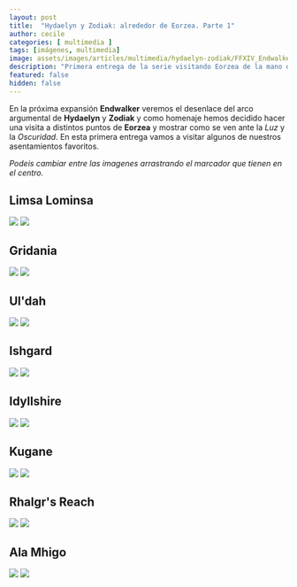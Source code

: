 ```yaml
---
layout: post
title:  "Hydaelyn y Zodiak: alrededor de Eorzea. Parte 1"
author: cecile
categories: [ multimedia ]
tags: [imágenes, multimedia]
image: assets/images/articles/multimedia/hydaelyn-zodiak/FFXIV_Endwalker_Amano_art.jpg
description: "Primera entrega de la serie visitando Eorzea de la mano de Hydaelyn y Zodiak."
featured: false
hidden: false
---
```

En la próxima expansión **Endwalker** veremos el desenlace del arco argumental de **Hydaelyn** y **Zodiak** y como homenaje hemos decidido hacer una visita a distintos puntos de **Eorzea** y mostrar como se ven ante la *Luz* y la *Oscuridad*. En esta primera entrega vamos a visitar algunos de nuestros asentamientos favoritos.

*Podeis cambiar entre las imagenes arrastrando el marcador que tienen en el centro.*

## Limsa Lominsa

<img-comparison-slider>
  <img slot="before" src="{{ site.baseurl }}/assets/images/articles/multimedia/hydaelyn-zodiak/limsa_1.jpg" />
  <img slot="after" src="{{ site.baseurl }}/assets/images/articles/multimedia/hydaelyn-zodiak/limsa_2.jpg" />
</img-comparison-slider>

## Gridania

<img-comparison-slider>
  <img slot="before" src="{{ site.baseurl }}/assets/images/articles/multimedia/hydaelyn-zodiak/gridania_1.jpg" />
  <img slot="after" src="{{ site.baseurl }}/assets/images/articles/multimedia/hydaelyn-zodiak/gridania_2.jpg" />
</img-comparison-slider>

## Ul'dah

<img-comparison-slider>
  <img slot="before" src="{{ site.baseurl }}/assets/images/articles/multimedia/hydaelyn-zodiak/uldah_1.jpg" />
  <img slot="after" src="{{ site.baseurl }}/assets/images/articles/multimedia/hydaelyn-zodiak/uldah_2.jpg" />
</img-comparison-slider>

## Ishgard

<img-comparison-slider>
  <img slot="before" src="{{ site.baseurl }}/assets/images/articles/multimedia/hydaelyn-zodiak/ishgard_1.jpg" />
  <img slot="after" src="{{ site.baseurl }}/assets/images/articles/multimedia/hydaelyn-zodiak/ishgard_2.jpg" />
</img-comparison-slider>

## Idyllshire

<img-comparison-slider>
  <img slot="before" src="{{ site.baseurl }}/assets/images/articles/multimedia/hydaelyn-zodiak/idyllshire_1.jpg" />
  <img slot="after" src="{{ site.baseurl }}/assets/images/articles/multimedia/hydaelyn-zodiak/idyllshire_2.jpg" />
</img-comparison-slider>

## Kugane

<img-comparison-slider>
  <img slot="before" src="{{ site.baseurl }}/assets/images/articles/multimedia/hydaelyn-zodiak/kugane_1.jpg" />
  <img slot="after" src="{{ site.baseurl }}/assets/images/articles/multimedia/hydaelyn-zodiak/kugane_2.jpg" />
</img-comparison-slider>

## Rhalgr's Reach

<img-comparison-slider>
  <img slot="before" src="{{ site.baseurl }}/assets/images/articles/multimedia/hydaelyn-zodiak/rhalgr_1.jpg" />
  <img slot="after" src="{{ site.baseurl }}/assets/images/articles/multimedia/hydaelyn-zodiak/rhalgr_2.jpg" />
</img-comparison-slider>

## Ala Mhigo

<img-comparison-slider>
  <img slot="before" src="{{ site.baseurl }}/assets/images/articles/multimedia/hydaelyn-zodiak/ala_mhigo_1.jpg" />
  <img slot="after" src="{{ site.baseurl }}/assets/images/articles/multimedia/hydaelyn-zodiak/ala_mhigo_2.jpg" />
</img-comparison-slider>